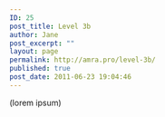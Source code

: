 ```yaml
---
ID: 25
post_title: Level 3b
author: Jane
post_excerpt: ""
layout: page
permalink: http://amra.pro/level-3b/
published: true
post_date: 2011-06-23 19:04:46
---
```

(lorem ipsum)